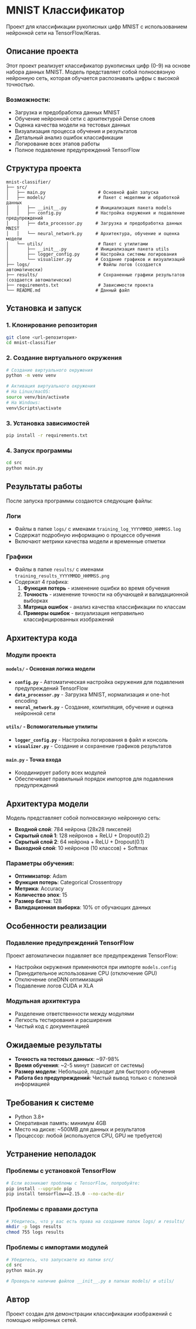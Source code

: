 # MNIST Классификатор

Проект для классификации рукописных цифр MNIST с использованием нейронной сети на TensorFlow/Keras.

## Описание проекта

Этот проект реализует классификатор рукописных цифр (0-9) на основе набора данных MNIST. Модель представляет собой полносвязную нейронную сеть, которая обучается распознавать цифры с высокой точностью.

### Возможности:
- Загрузка и предобработка данных MNIST
- Обучение нейронной сети с архитектурой Dense слоев
- Оценка качества модели на тестовых данных
- Визуализация процесса обучения и результатов
- Детальный анализ ошибок классификации
- Логирование всех этапов работы
- Полное подавление предупреждений TensorFlow

## Структура проекта

```
mnist-classifier/
├── src/
│   ├── main.py                    # Основной файл запуска
│   ├── models/                    # Пакет с моделями и обработкой данных
│   │   ├── __init__.py           # Инициализация пакета models
│   │   ├── config.py             # Настройка окружения и подавление предупреждений
│   │   ├── data_processor.py     # Загрузка и предобработка данных MNIST
│   │   └── neural_network.py     # Архитектура, обучение и оценка модели
│   └── utils/                     # Пакет с утилитами
│       ├── __init__.py           # Инициализация пакета utils
│       ├── logger_config.py      # Настройка системы логирования
│       └── visualizer.py         # Создание графиков и визуализаций
├── logs/                          # Файлы логов (создается автоматически)
├── results/                       # Сохраненные графики результатов (создается автоматически)
├── requirements.txt               # Зависимости проекта
└── README.md                     # Данный файл
```

## Установка и запуск

### 1. Клонирование репозитория
```bash
git clone <url-репозитория>
cd mnist-classifier
```

### 2. Создание виртуального окружения
```bash
# Создание виртуального окружения
python -m venv venv

# Активация виртуального окружения
# На Linux/macOS:
source venv/bin/activate
# На Windows:
venv\Scripts\activate
```

### 3. Установка зависимостей
```bash
pip install -r requirements.txt
```

### 4. Запуск программы
```bash
cd src
python main.py
```

## Результаты работы

После запуска программы создаются следующие файлы:

### Логи
- Файлы в папке `logs/` с именами `training_log_YYYYMMDD_HHMMSS.log`
- Содержат подробную информацию о процессе обучения
- Включают метрики качества модели и временные отметки

### Графики
- Файлы в папке `results/` с именами `training_results_YYYYMMDD_HHMMSS.png`
- Содержат 4 графика:
  1. **Функция потерь** - изменение ошибки во время обучения
  2. **Точность** - изменение точности на обучающей и валидационной выборках
  3. **Матрица ошибок** - анализ качества классификации по классам
  4. **Примеры ошибок** - визуализация неправильно классифицированных изображений

## Архитектура кода

### Модули проекта

#### `models/` - Основная логика модели
- **`config.py`** - Автоматическая настройка окружения для подавления предупреждений TensorFlow
- **`data_processor.py`** - Загрузка MNIST, нормализация и one-hot encoding
- **`neural_network.py`** - Создание, компиляция, обучение и оценка нейронной сети

#### `utils/` - Вспомогательные утилиты
- **`logger_config.py`** - Настройка логирования в файл и консоль
- **`visualizer.py`** - Создание и сохранение графиков результатов

#### `main.py` - Точка входа
- Координирует работу всех модулей
- Обеспечивает правильный порядок импортов для подавления предупреждений

## Архитектура модели

Модель представляет собой полносвязную нейронную сеть:
- **Входной слой**: 784 нейрона (28x28 пикселей)
- **Скрытый слой 1**: 128 нейронов + ReLU + Dropout(0.2)
- **Скрытый слой 2**: 64 нейрона + ReLU + Dropout(0.1)
- **Выходной слой**: 10 нейронов (10 классов) + Softmax

### Параметры обучения:
- **Оптимизатор**: Adam
- **Функция потерь**: Categorical Crossentropy
- **Метрика**: Accuracy
- **Количество эпох**: 15
- **Размер батча**: 128
- **Валидационная выборка**: 10% от обучающих данных

## Особенности реализации

### Подавление предупреждений TensorFlow
Проект автоматически подавляет все предупреждения TensorFlow:
- Настройки окружения применяются при импорте `models.config`
- Принудительное использование CPU (отключение GPU)
- Отключение oneDNN оптимизаций
- Подавление логов CUDA и XLA

### Модульная архитектура
- Разделение ответственности между модулями
- Легкость тестирования и расширения
- Чистый код с документацией

## Ожидаемые результаты

- **Точность на тестовых данных**: ~97-98%
- **Время обучения**: ~2-5 минут (зависит от системы)
- **Размер модели**: Небольшой, подходит для быстрого обучения
- **Работа без предупреждений**: Чистый вывод только с полезной информацией

## Требования к системе

- Python 3.8+
- Оперативная память: минимум 4GB
- Место на диске: ~500MB для данных и результатов
- Процессор: любой (используется CPU, GPU не требуется)

## Устранение неполадок

### Проблемы с установкой TensorFlow
```bash
# Если возникают проблемы с TensorFlow, попробуйте:
pip install --upgrade pip
pip install tensorflow==2.15.0 --no-cache-dir
```

### Проблемы с правами доступа
```bash
# Убедитесь, что у вас есть права на создание папок logs/ и results/
mkdir -p logs results
chmod 755 logs results
```

### Проблемы с импортами модулей
```bash
# Убедитесь, что запускаете из папки src/
cd src
python main.py

# Проверьте наличие файлов __init__.py в папках models/ и utils/
```

## Автор

Проект создан для демонстрации классификации изображений с помощью нейронных сетей.
